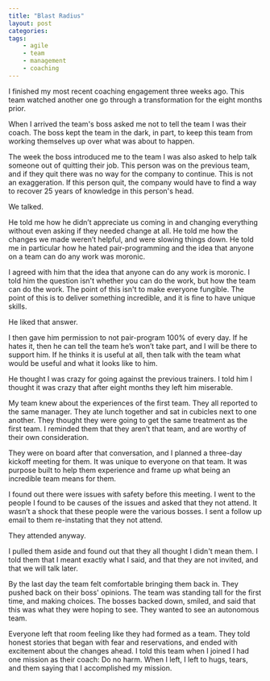 ```yaml
---
title: "Blast Radius"
layout: post
categories:
tags:
    - agile
    - team
    - management
    - coaching
---
```

I finished my most recent coaching engagement three weeks ago. This team watched another one go through
a transformation for the eight months prior.

When I arrived the team's boss asked me not to tell the team I was their coach. The boss  kept the team in the dark, in
part, to keep this team from working themselves up over what was about to happen.

The week the boss introduced me to the team I was also asked to help talk someone out of quitting their job. This
person was on the previous team, and if they quit there was no way for the company to continue. This is not an
exaggeration. If this person quit, the company would have to find a way to recover 25 years of knowledge in this
person's head.

We talked.

He told me how he didn’t appreciate us coming in and changing everything without even asking if they needed change at
all. He told me how the changes we made weren’t helpful, and were slowing things down. He told me in particular how he
hated pair-programming and the idea that anyone on a team can do any work was moronic.

I agreed with him that the idea that anyone can do any work is moronic. I told him the question isn't whether you can
do the work, but how the team can do the work. The point of this isn't to make everyone fungible. The point of this is
to deliver something incredible, and it is fine to have unique skills.

He liked that answer.

I then gave him permission to not pair-program 100% of every day. If he hates it, then he can tell the team he’s won’t
take part, and I will be there to support him. If he thinks it is useful at all, then talk with the team what would be
useful and what it looks like to him.

He thought I was crazy for going against the previous trainers. I told him I thought it was crazy that after eight
months they left him miserable.

My team knew about the experiences of the first team. They all reported to the same manager. They ate lunch together
and sat in cubicles next to one another. They thought they were going to get the same treatment as the first team.
I reminded them that they aren’t that team, and are worthy of their own consideration.

They were on board after that conversation, and I planned a three-day kickoff meeting for them. It was unique to
everyone on that team. It was purpose built to help them experience and frame up what being an incredible team means
for them.

I found out there were issues with safety before this meeting. I went to the people I found to be causes of the issues
and asked that they not attend. It wasn’t a shock that these people were the various bosses. I sent a follow up email
to them re-instating that they not attend.

They attended anyway.

I pulled them aside and found out that they all thought I didn't mean them. I told them that I meant exactly what
I said, and that they are not invited, and that we will talk later.

By the last day the team felt comfortable bringing them back in. They pushed back on their boss' opinions. The team was
standing tall for the first time, and making choices. The bosses backed down, smiled, and said that this was what they
were hoping to see. They wanted to see an autonomous team.

Everyone left that room feeling like they had formed as a team. They told honest stories that began with fear and
reservations, and ended with excitement about the changes ahead.
I told this team when I joined I had one mission as their coach: Do no harm. When I left, I left to hugs, tears, and
them saying that I accomplished my mission.
